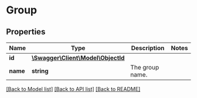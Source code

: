 # Group

## Properties
Name | Type | Description | Notes
------------ | ------------- | ------------- | -------------
**id** | [**\Swagger\Client\Model\ObjectId**](ObjectId.md) |  | 
**name** | **string** | The group name. | 

[[Back to Model list]](../README.md#documentation-for-models) [[Back to API list]](../README.md#documentation-for-api-endpoints) [[Back to README]](../README.md)


